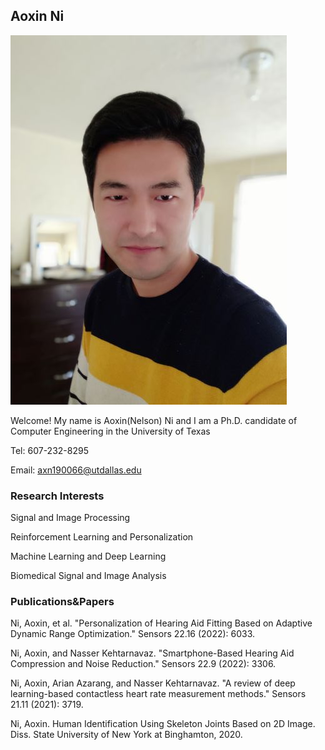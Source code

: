## Aoxin Ni

![Avatar](https://github.com/AoxinNi/aoxinni.github.io/blob/main/image/2.jpg)

Welcome! My name is Aoxin(Nelson) Ni and I am a Ph.D. candidate of Computer Engineering in the University of Texas

Tel: 607-232-8295

Email: axn190066@utdallas.edu


### Research Interests
Signal and Image Processing

Reinforcement Learning and Personalization

Machine Learning and Deep Learning

Biomedical Signal and Image Analysis


### Publications&Papers
Ni, Aoxin, et al. "Personalization of Hearing Aid Fitting Based on Adaptive Dynamic Range Optimization." Sensors 22.16 (2022): 6033.

Ni, Aoxin, and Nasser Kehtarnavaz. "Smartphone-Based Hearing Aid Compression and Noise Reduction." Sensors 22.9 (2022): 3306.

Ni, Aoxin, Arian Azarang, and Nasser Kehtarnavaz. "A review of deep learning-based contactless heart rate measurement methods." Sensors 21.11 (2021): 3719.

Ni, Aoxin. Human Identification Using Skeleton Joints Based on 2D Image. Diss. State University of New York at Binghamton, 2020.

